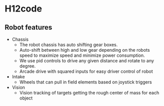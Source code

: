 # H12code

## Robot features
* Chassis
  - The robot chassis has auto shifting gear boxes.
  - Auto-shift between high and low gear depending on the robots speed to maximize speed and minimize power consumption.
  - We use pid controls to drive any given distance and rotate to any degree.
  - Arcade drive with squared inputs for easy driver control of robot
* Intake
  - Wheels that can pull in field elements based on joystick triggers
* Vision
  - Vision tracking of targets getting the rough center of mass for each object
